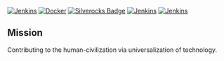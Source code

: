 [![Jenkins](https://img.shields.io/badge/Jenkins-D24939?logo=jenkins&logoColor=white)](http://volta2030.duckdns.org)
[![Docker](https://img.shields.io/badge/Docker-017ACD?logo=Docker&logoColor=white)](https://hub.docker.com/u/volta2030)
[![Silverocks Badge](https://img.shields.io/badge/Silverocks-active-00FF00?logo=link&link=https://silverocks.duckdns.org)](https://silverocks.duckdns.org)
[![Jenkins](https://img.shields.io/badge/Status-Active-brightgreen?url=http://volta2030.duckdns.org)](http://volta2030.duckdns.org)
[![Jenkins](https://img.shields.io/badge/Status-HTTP%20Status-blue?url=http://volta2030.duckdns.org)](http://volta2030.duckdns.org)
## Mission
Contributing to the human-civilization via universalization of technology.
